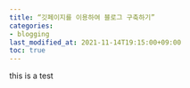 ```yaml
---
title: “깃페이지를 이용하여 블로그 구축하기”
categories:
- blogging
last_modified_at: 2021-11-14T19:15:00+09:00
toc: true
---
```

this is a test 